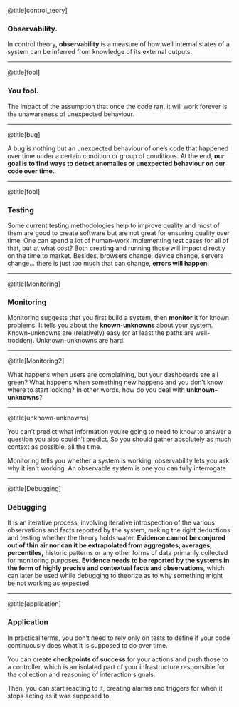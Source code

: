 @title[control_teory]

### Observability.

In control theory, **observability** is a measure of how well internal states of a system can be inferred from knowledge of its external outputs.

---

@title[fool]

### You fool.

The impact of the assumption that once the code ran, it will work forever is the unawareness of unexpected behaviour.

---

@title[bug]

A bug is nothing but an unexpected behaviour of one’s code that happened over time under a certain condition or group of conditions.
At the end, **our goal is to find ways to detect anomalies or unexpected behaviour on our code over time.**

---

@title[fool]

### Testing

Some current testing methodologies help to improve quality and most of them are good to create software but are not great for ensuring quality over time.
One can spend a lot of human-work implementing test cases for all of that, but at what cost? Both creating and running those will impact directly on the time to market.
Besides, browsers change, device change, servers change… there is just too much that can change, **errors will happen**.

---

@title[Monitoring]

### Monitoring

Monitoring suggests that you first build a system, then **monitor** it for known problems. It tells you about the **known-unknowns** about your system.
Known-unknowns are (relatively) easy (or at least the paths are well-trodden). Unknown-unknowns are hard.

---

@title[Monitoring2]

What happens when users are complaining, but your dashboards are all green? What happens when something new happens and you don’t know where to start looking? In other words, how do you deal with **unknown-unknowns**?

---

@title[unknown-unknowns]

You can’t predict what information you’re going to need to know to answer a question you also couldn’t predict. So you should gather absolutely as much context as possible, all the time.

Monitoring tells you whether a system is working, observability lets you ask why it isn't working. An observable system is one you can fully interrogate

---
@title[Debugging]

### Debugging

It is an iterative process, involving iterative introspection of the various observations and facts reported by the system, making the right deductions and testing whether the theory holds water. **Evidence cannot be conjured out of thin air nor can it be extrapolated from aggregates, averages, percentiles,** historic patterns or any other forms of data primarily collected for monitoring purposes. **Evidence needs to be reported by the systems in the form of highly precise and contextual facts and observations**, which can later be used while debugging to theorize as to why something might be not working as expected.

---

@title[application]

### Application
In practical terms, you don’t need to rely only on tests to define if your code continuously does what it is supposed to do over time.

You can create **checkpoints of success** for your actions and push those to a controller, which is an isolated part of your infrastructure responsible for the collection and reasoning of interaction signals.

Then, you can start reacting to it, creating alarms and triggers for when it stops acting as it was supposed to.
